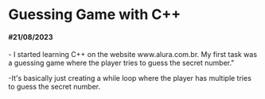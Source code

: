 
<h1>Guessing Game with C++</h1>

<h4>#21/08/2023</h4> - I started learning C++ on the website www.alura.com.br. My first task was a guessing game where the player tries to guess the secret number." 

  -It's basically just creating a while loop where the player has multiple tries to guess the secret number.
